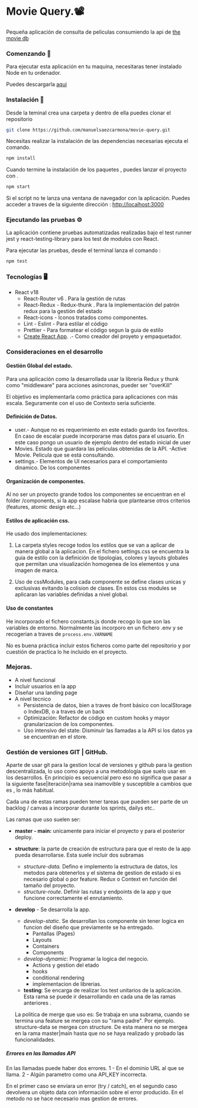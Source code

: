 # Movie Query.📽

Pequeña aplicación de consulta de peliculas consumiendo la api de [the movie db](https://www.themoviedb.org/)

### Comenzando 🚀

Para ejecutar esta aplicación en tu maquina, necesitaras tener instalado Node en tu ordenador.

Puedes descargarla [aqui](https://nodejs.org/en/)

### Instalación 🔧

Desde la teminal crea una carpeta y dentro de ella puedes clonar el repositorio

```bash
git clone https://github.com/manuelsaezcarmona/movie-query.git
```

Necesitas realizar la instalación de las dependencias necesarias ejecuta el comando.

```bash
npm install
```

Cuando termine la instalación de los paquetes , puedes lanzar el proyecto con .

```bash
npm start
```

Si el script no te lanza una ventana de navegador con la aplicación. Puedes acceder a traves de la siguiente dirección : [http://localhost:3000](http://localhost:3000) 
### Ejecutando las pruebas ⚙️

La aplicación contiene pruebas automatizadas realizadas bajo el test runner jest y react-testing-library para los test de modulos con React.

Para ejecutar las pruebas, desde el terminal lanza el  comando :

```bash
npm test
```
### Tecnologías 🖥

- React v18 
  - React-Router v6 . Para la gestión de rutas
  - React-Redux - Redux-thunk . Para la implementación del patrón redux para la gestión del estado
  - React-icons - Iconos tratados como componentes.
  - Lint - Eslint - Para estilar el código
  - Prettier - Para formatear el código segun la guia de estilo
  - [Create React App](https://github.com/facebook/create-react-app). .- Como creador del proyeto y empaquetador.

###  Consideraciones en el desarrollo

#### Gestión Global del estado.

Para una aplicación como la desarrollada usar la libreria Redux y thunk como "middleware" para acciones asincronas, pueder ser "overKill" 

El objetivo es implementarla  como práctica para aplicaciones con más escala.
Seguramente con el uso de Contexto seria suficiente.

#### Definición de Datos.

- user.- Aunque no es requerimiento en este estado guardo los favoritos. En caso de escalar puede
  incorporarse mas datos para el usuario. En este caso pongo un usuario de ejemplo dentro del estado inicial de user
- Movies. Estado que guardara las peliculas obtenidas de la API.
  -Active Movie. Pelicula que se está consultando.
- settings.- Elementos de UI necesarios para el comportamiento dinamico. De los componentes

#### Organización de componentes.

Al no ser un proyecto grande todos los componentes se encuentran en el folder /components, si la app escalase habria que plantearse otros criterios (features, atomic design etc...)

#### Estilos de aplicación css.

He usado dos implementaciones:

1.  La carpeta styles recoge todos los estilos que se van a aplicar de manera global a la aplicacion. En el fichero settings.css se encuentra la guia de estilo con la definición de tipologias, colores y layouts globales que permitan una visualización homogenea de los elementos y una imagen de marca.

2. Uso de cssModules, para cada componente se define clases unicas y exclusivas evitando la colision de clases. En estos css modules se aplicaran las variables definidas a nivel global.

#### Uso de constantes
He incorporado el fichero constants.js donde recogo lo que son las variables de entorno.
Normalmente las incorporo en un fichero .env y se recogerian a traves de ```process.env.VARNAME```

No es buena práctica incluir estos ficheros como parte del repositorio y por cuestión de practica lo he incluido en el proyecto.

### Mejoras.

-  A nivel funcional
  - Incluir usuarios en la app
  - Diseñar una landing page
- A nivel tecnico
  - Persistencia de datos, bien a traves de front básico con localStorage o IndexDB, o a traves de un back
  - Optimización: Refactor de código en custom hooks y mayor granularizacion de los componentes.
  - Uso intensivo del state: Disminuir las llamadas a la API si los datos ya se encuentran en el store.

### Gestión de versiones GIT | GitHub.

Aparte de usar  git para la gestion local de versiones y github para la gestion descentralizada, lo uso como apoyo a una metodología que suelo usar en los desarrollos. En principio es secuencial pero eso no significa que pasar a la siguiente fase|iteración|rama sea inamovible y susceptible a cambios que es , lo más habitual. 

Cada una de estas ramas pueden tener tareas que pueden ser parte de un backlog / canvas a incorporar durante los sprints, dailys etc..

Las ramas que uso suelen ser:

- **master - main:** unicamente para iniciar el proyecto y para el posterior deploy.
- **structure**: la parte de creación de estructura para que el resto de la app pueda
  desarrollarse. Esta suele incluir dos subramas
  
  - *structure-data.* Defino e implemento la estructura de datos, los metodos para obtenerlos y el sistema de gestion de estado si es necesario global o por feature. Redux o Context en función del tamaño del proyecto.
  - *structure-route*. Definir las rutas y endpoints de la app y que funcione correctamente el enrutamiento.
- **develop** - Se desarrolla la app.

  - *develop-static*. Se desarrollan los componente sin tener logica en funcion del diseño que previamente se ha entregado.
    - Pantallas (Pages)
    - Layouts
    - Containers
    - Components
  - *develop-dynamic*: Programar la logica del negocio.
    - Actions y gestion del etado
    - hooks
    - conditional rendering
    - implementacion de librerias.
  - **testing**: Se encarga de realizar los test unitarios de la aplicación. Esta rama se puede ir desarrollando en cada una de las ramas anteriores .

  La politica de merge que uso es:
  Se trabaja en una subrama, cuando se termina una feature se mergea con su "rama padre". Por ejemplo. structure-data se mergea con structure.
  De esta manera no se mergea en la rama master|main hasta que no se haya realizado y probado las funcionalidades.

##### Errores en las llamadas API

En las llamadas puede haber dos errores.
1 - En el dominio URL al que se llama.
2 - Algún parametro como una API_KEY incorrecta.

En el primer caso se enviara un error (try / catch), en el segundo caso devolvera un objeto data con información sobre el error producido. En el metodo no se hace necesario mas gestion de errores.


